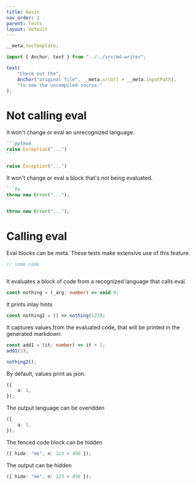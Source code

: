 ```yaml
---
title: Basic
nav_order: 1
parent: Tests
layout: default
---
```


```ts eval --out=md --hide
__meta.tocTemplate;
```

```ts eval --out=md --hide
import { Anchor, text } from "../../src/md-writer";

text(
    "Check out the",
    Anchor("original file", __meta.srcUrl + __meta.inputPath),
    "to see the uncompiled source."
);
```

# Not calling eval

It won't change or eval an unrecognized language.

````md
```python
raise Exception("...")
```
````

```python
raise Exception("...")
```

It won't change or eval a block that's not being evaluated.

````md
```ts
throw new Error("...");
```
````

```ts
throw new Error("...");
```

# Calling eval

Eval blocks can be meta. These tests make extensive use of this feature.

```ts eval --meta
// some code
```

<!-- Eval blocks can be empty. -->

```ts eval --hide

```

It evaluates a block of code from a recognized language that calls eval.

```ts eval --meta
const nothing = (_arg: number) => void 0;
```

It prints inlay hints

```ts eval --meta
const nothing2 = () => nothing(123);
```

It captures values from the evaluated code, that will be printed in the generated markdown.

```ts eval --meta
const add1 = (it: number) => it + 1;
add1(3);
```

```ts eval
nothing2();
```

By default, values print as json.

```ts eval
({
    a: 1,
});
```

The output language can be overidden

```ts eval --out=jsonjs --meta
({
    a: 1,
});
```

The fenced code block can be hidden

```ts eval --meta --hide
({ hide: "me", n: 123 + 456 });
```

The output can be hidden

```ts eval --meta --hideout
({ hide: "me", n: 123 + 456 });
```

